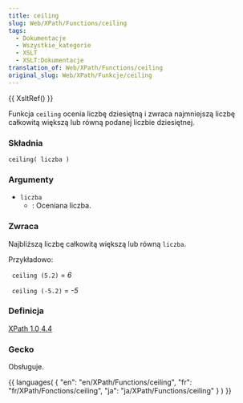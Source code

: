 ```yaml
---
title: ceiling
slug: Web/XPath/Functions/ceiling
tags:
  - Dokumentacje
  - Wszystkie_kategorie
  - XSLT
  - XSLT:Dokumentacje
translation_of: Web/XPath/Functions/ceiling
original_slug: Web/XPath/Funkcje/ceiling
---
```

{{ XsltRef() }}

Funkcja `ceiling` ocenia liczbę dziesiętną i zwraca najmniejszą liczbę całkowitą większą lub równą podanej liczbie dziesiętnej.

### Składnia

    ceiling( liczba )

### Argumenty

- `liczba`
  - : Oceniana liczba.

### Zwraca

Najbliższą liczbę całkowitą większą lub równą `liczba`.

Przykładowo:

` ceiling (5.2)` = _6_

` ceiling (-5.2)` = _-5_

### Definicja

[XPath 1.0 4.4](http://www.w3.org/TR/xpath#function-ceiling)

### Gecko

Obsługuje.

{{ languages( { "en": "en/XPath/Functions/ceiling", "fr": "fr/XPath/Fonctions/ceiling", "ja": "ja/XPath/Functions/ceiling" } ) }}
